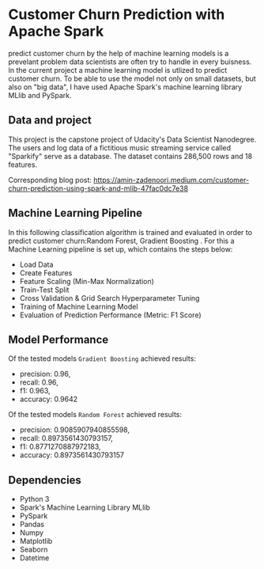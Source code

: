 # Customer Churn Prediction with Apache Spark
predict customer churn by the help of machine learning models is a prevelant problem data scientists are often try to handle in every buisness. In the current project a machine learning model is utlized to predict customer churn. To be able to use the model not only on small datasets, but also on "big data", I have used Apache Spark's machine learning library MLlib and PySpark.

## Data and project
This project is the capstone project of Udacity's Data Scientist Nanodegree. The users and log data of a fictitious music streaming service called "Sparkify" serve as a database. The dataset contains 286,500 rows and 18 features. 

Corresponding blog post: https://amin-zadenoori.medium.com/customer-churn-prediction-using-spark-and-mlib-47fac0dc7e38

## Machine Learning Pipeline
In this following classification algorithm is trained and evaluated in order to predict customer churn:Random Forest, Gradient Boosting . For this a Machine Learning pipeline is set up, which contains the steps below:
- Load Data
- Create Features
- Feature Scaling (Min-Max Normalization)
- Train-Test Split
- Cross Validation & Grid Search Hyperparameter Tuning
- Training of Machine Learning Model
- Evaluation of Prediction Performance (Metric: F1 Score)

## Model Performance
Of the tested models `Gradient Boosting` achieved results:
- precision: 0.96,
- recall: 0.96, 
- f1:  0.963, 
- accuracy: 0.9642

Of the tested models `Random Forest` achieved results:
- precision: 0.9085907940855598,
- recall: 0.8973561430793157, 
- f1:  0.8771270887972183, 
- accuracy: 0.8973561430793157

## Dependencies
- Python 3
- Spark's Machine Learning Library MLlib
- PySpark
- Pandas
- Numpy
- Matplotlib
- Seaborn
- Datetime
